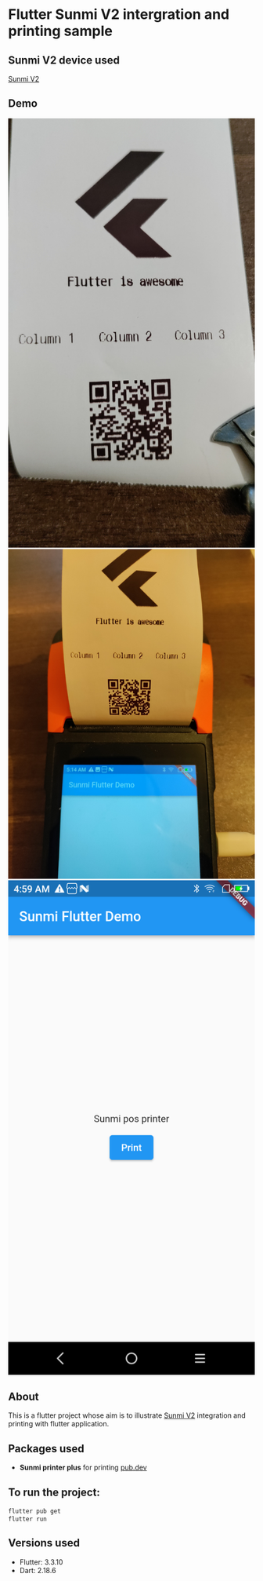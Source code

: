 # Flutter Sunmi V2 intergration and printing sample

## Sunmi V2 device used
[Sunmi V2](https://github.com/Brian1011/sunmi_flutter_printer/blob/main/assets/sunmi_device.jpg)

## Demo
![Receipt](https://github.com/Brian1011/sunmi_flutter_printer/blob/main/assets/receipt.jpg)
![Receipt](https://github.com/Brian1011/sunmi_flutter_printer/blob/main/assets/sunmi_printing_on_app.jpg)
![App screenshot](https://github.com/Brian1011/sunmi_flutter_printer/blob/main/assets/app_screenshot.png)

## About

This is a flutter project whose aim is to illustrate [Sunmi V2](https://www.sunmi.com/en/v2-pro/) integration and printing with flutter application.

## Packages used
- **Sunmi printer plus** for printing [pub.dev](https://pub.dev/packages/sunmi_printer_plus)

## To run the project:
```
flutter pub get
flutter run
```

## Versions used
- Flutter: 3.3.10
- Dart: 2.18.6